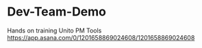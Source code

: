 # Dev-Team-Demo
Hands on training Unito PM Tools
https://app.asana.com/0/1201658869024608/1201658869024608
